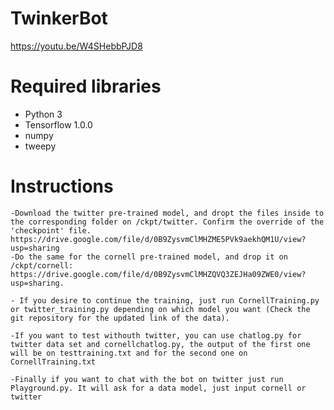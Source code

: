 # TwinkerBot

https://youtu.be/W4SHebbPJD8

# Required libraries

  - Python 3
  - Tensorflow 1.0.0
  - numpy
  - tweepy

# Instructions

    -Download the twitter pre-trained model, and dropt the files inside to the corresponding folder on /ckpt/twitter. Confirm the override of the 'checkpoint' file. https://drive.google.com/file/d/0B9ZysvmClMHZME5PVk9aekhQM1U/view?usp=sharing
    -Do the same for the cornell pre-trained model, and drop it on /ckpt/cornell: https://drive.google.com/file/d/0B9ZysvmClMHZQVQ3ZEJHa09ZWE0/view?usp=sharing.
    
    - If you desire to continue the training, just run CornellTraining.py or twitter_training.py depending on which model you want (Check the git repository for the updated link of the data).
    
    -If you want to test withouth twitter, you can use chatlog.py for twitter data set and cornellchatlog.py, the output of the first one will be on testtraining.txt and for the second one on CornellTraining.txt
    
    -Finally if you want to chat with the bot on twitter just run Playground.py. It will ask for a data model, just input cornell or twitter
    
    
